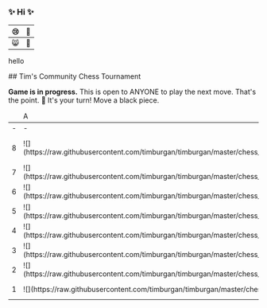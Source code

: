 ### ✨ Hi ✨

| 😢 | 💜 |
| -- | -- |
| 😸 | 🤔 |


<p class="bg-green-light">hello</p>
## Tim's Community Chess Tournament

**Game is in progress.** This is open to ANYONE to play the next move. That's the point. :wave:  It's your turn! Move a black piece.

<table class="bg-purple">
  <thead>
    <tr>
        <td></td>
        <td>A</td>
        <td>B</td>
        <td>C</td>
        <td>D</td>
        <td>E</td>
        <td>F</td>
        <td>G</td>
        <td>H</td>
    </tr>
  </thead>
  <tbody>
    <tr>
<td>-</td>
<td>-</td>
<td class="bg-red">-</td>
<td>-</td>
<td>-</td>
<td>-</td>
<td>-</td>
<td>-</td>
<td>-</td></tr>
<tr class="bg-white">
<td class="bg-white">8</td>
<td class="bg-gray">![](https://raw.githubusercontent.com/timburgan/timburgan/master/chess_images/blank.png)</td>
<td class="bg-white">![](https://raw.githubusercontent.com/timburgan/timburgan/master/chess_images/blank.png)</td>
<td class="bg-gray"><img src="https://raw.githubusercontent.com/timburgan/timburgan/master/chess_images/blank.png"></td>
<td class="bg-white"><img src="https://raw.githubusercontent.com/timburgan/timburgan/master/chess_images/blank.png"></td>
<td class="bg-gray"><img src="https://raw.githubusercontent.com/timburgan/timburgan/master/chess_images/k.png"></td>
<td class="bg-white">![](https://raw.githubusercontent.com/timburgan/timburgan/master/chess_images/blank.png)</td>
<td class="bg-gray">![](https://raw.githubusercontent.com/timburgan/timburgan/master/chess_images/n.png)</td>
<td class="bg-white">![](https://raw.githubusercontent.com/timburgan/timburgan/master/chess_images/r.png)</td>
</tr>
<tr class="bg-white">
<td class="bg-white">7</td>
<td class="bg-white">![](https://raw.githubusercontent.com/timburgan/timburgan/master/chess_images/blank.png)</td>
<td class="bg-gray">![](https://raw.githubusercontent.com/timburgan/timburgan/master/chess_images/blank.png)</td>
<td class="bg-white">![](https://raw.githubusercontent.com/timburgan/timburgan/master/chess_images/blank.png)</td>
<td class="bg-gray">![](https://raw.githubusercontent.com/timburgan/timburgan/master/chess_images/blank.png)</td>
<td class="bg-white">![](https://raw.githubusercontent.com/timburgan/timburgan/master/chess_images/blank.png)</td>
<td class="bg-gray">![](https://raw.githubusercontent.com/timburgan/timburgan/master/chess_images/blank.png)</td>
<td class="bg-white">![](https://raw.githubusercontent.com/timburgan/timburgan/master/chess_images/blank.png)</td>
<td class="bg-gray">![](https://raw.githubusercontent.com/timburgan/timburgan/master/chess_images/p.png)</td></tr>
<tr><td>6</td>
<td>![](https://raw.githubusercontent.com/timburgan/timburgan/master/chess_images/blank.png)</td>
<td>![](https://raw.githubusercontent.com/timburgan/timburgan/master/chess_images/blank.png)</td>
<td>![](https://raw.githubusercontent.com/timburgan/timburgan/master/chess_images/blank.png)</td>
<td>![](https://raw.githubusercontent.com/timburgan/timburgan/master/chess_images/blank.png)</td>
<td>![](https://raw.githubusercontent.com/timburgan/timburgan/master/chess_images/p.png)</td>
<td>![](https://raw.githubusercontent.com/timburgan/timburgan/master/chess_images/blank.png)</td>
<td>![](https://raw.githubusercontent.com/timburgan/timburgan/master/chess_images/p.png)</td>
<td>![](https://raw.githubusercontent.com/timburgan/timburgan/master/chess_images/blank.png)</td></tr>
<tr><td>5</td>
<td>![](https://raw.githubusercontent.com/timburgan/timburgan/master/chess_images/blank.png)</td>
<td>![](https://raw.githubusercontent.com/timburgan/timburgan/master/chess_images/blank.png)</td>
<td>![](https://raw.githubusercontent.com/timburgan/timburgan/master/chess_images/blank.png)</td>
<td>![](https://raw.githubusercontent.com/timburgan/timburgan/master/chess_images/blank.png)</td>
<td>![](https://raw.githubusercontent.com/timburgan/timburgan/master/chess_images/blank.png)</td>
<td>![](https://raw.githubusercontent.com/timburgan/timburgan/master/chess_images/blank.png)</td>
<td>![](https://raw.githubusercontent.com/timburgan/timburgan/master/chess_images/blank.png)</td>
<td>![](https://raw.githubusercontent.com/timburgan/timburgan/master/chess_images/blank.png)</td></tr>
<tr><td>4</td>
<td>![](https://raw.githubusercontent.com/timburgan/timburgan/master/chess_images/blank.png)</td>
<td>![](https://raw.githubusercontent.com/timburgan/timburgan/master/chess_images/b.png)</td>
<td>![](https://raw.githubusercontent.com/timburgan/timburgan/master/chess_images/blank.png)</td>
<td>![](https://raw.githubusercontent.com/timburgan/timburgan/master/chess_images/blank.png)</td>
<td>![](https://raw.githubusercontent.com/timburgan/timburgan/master/chess_images/N.png)</td>
<td>![](https://raw.githubusercontent.com/timburgan/timburgan/master/chess_images/blank.png)</td>
<td>![](https://raw.githubusercontent.com/timburgan/timburgan/master/chess_images/blank.png)</td>
<td>![](https://raw.githubusercontent.com/timburgan/timburgan/master/chess_images/blank.png)</td></tr>
<tr><td>3</td>
<td>![](https://raw.githubusercontent.com/timburgan/timburgan/master/chess_images/blank.png)</td>
<td>![](https://raw.githubusercontent.com/timburgan/timburgan/master/chess_images/blank.png)</td>
<td>![](https://raw.githubusercontent.com/timburgan/timburgan/master/chess_images/blank.png)</td>
<td>![](https://raw.githubusercontent.com/timburgan/timburgan/master/chess_images/P.png)</td>
<td>![](https://raw.githubusercontent.com/timburgan/timburgan/master/chess_images/blank.png)</td>
<td>![](https://raw.githubusercontent.com/timburgan/timburgan/master/chess_images/P.png)</td>
<td>![](https://raw.githubusercontent.com/timburgan/timburgan/master/chess_images/blank.png)</td>
<td>![](https://raw.githubusercontent.com/timburgan/timburgan/master/chess_images/P.png)</td></tr>
<tr><td>2</td>
<td>![](https://raw.githubusercontent.com/timburgan/timburgan/master/chess_images/blank.png)</td>
<td>![](https://raw.githubusercontent.com/timburgan/timburgan/master/chess_images/P.png)</td>
<td>![](https://raw.githubusercontent.com/timburgan/timburgan/master/chess_images/blank.png)</td>
<td>![](https://raw.githubusercontent.com/timburgan/timburgan/master/chess_images/blank.png)</td>
<td>![](https://raw.githubusercontent.com/timburgan/timburgan/master/chess_images/K.png)</td>
<td>![](https://raw.githubusercontent.com/timburgan/timburgan/master/chess_images/P.png)</td>
<td>![](https://raw.githubusercontent.com/timburgan/timburgan/master/chess_images/R.png)</td>
<td>![](https://raw.githubusercontent.com/timburgan/timburgan/master/chess_images/blank.png)</td></tr>
<tr><td>1</td>
<td>![](https://raw.githubusercontent.com/timburgan/timburgan/master/chess_images/r.png)</td>
<td>![](https://raw.githubusercontent.com/timburgan/timburgan/master/chess_images/blank.png)</td>
<td>![](https://raw.githubusercontent.com/timburgan/timburgan/master/chess_images/blank.png)</td>
<td>![](https://raw.githubusercontent.com/timburgan/timburgan/master/chess_images/B.png)</td>
<td>![](https://raw.githubusercontent.com/timburgan/timburgan/master/chess_images/blank.png)</td>
<td>![](https://raw.githubusercontent.com/timburgan/timburgan/master/chess_images/blank.png)</td>
<td>![](https://raw.githubusercontent.com/timburgan/timburgan/master/chess_images/blank.png)</td>
<td>![](https://raw.githubusercontent.com/timburgan/timburgan/master/chess_images/blank.png)</td></tr>
</tbody>
</table>
